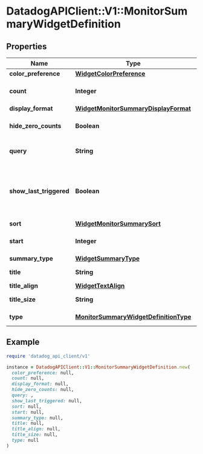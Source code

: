 # DatadogAPIClient::V1::MonitorSummaryWidgetDefinition

## Properties

| Name | Type | Description | Notes |
| ---- | ---- | ----------- | ----- |
| **color_preference** | [**WidgetColorPreference**](WidgetColorPreference.md) |  | [optional] |
| **count** | **Integer** | The number of monitors to display. | [optional] |
| **display_format** | [**WidgetMonitorSummaryDisplayFormat**](WidgetMonitorSummaryDisplayFormat.md) |  | [optional] |
| **hide_zero_counts** | **Boolean** | Whether to show counts of 0 or not. | [optional] |
| **query** | **String** | Query to filter the monitors with. |  |
| **show_last_triggered** | **Boolean** | Whether to show the time that has elapsed since the monitor/group triggered. | [optional] |
| **sort** | [**WidgetMonitorSummarySort**](WidgetMonitorSummarySort.md) |  | [optional] |
| **start** | **Integer** | The start of the list. Typically 0. | [optional] |
| **summary_type** | [**WidgetSummaryType**](WidgetSummaryType.md) |  | [optional] |
| **title** | **String** | Title of the widget. | [optional] |
| **title_align** | [**WidgetTextAlign**](WidgetTextAlign.md) |  | [optional] |
| **title_size** | **String** | Size of the title. | [optional] |
| **type** | [**MonitorSummaryWidgetDefinitionType**](MonitorSummaryWidgetDefinitionType.md) |  | [default to &#39;manage_status&#39;] |

## Example

```ruby
require 'datadog_api_client/v1'

instance = DatadogAPIClient::V1::MonitorSummaryWidgetDefinition.new(
  color_preference: null,
  count: null,
  display_format: null,
  hide_zero_counts: null,
  query: ,
  show_last_triggered: null,
  sort: null,
  start: null,
  summary_type: null,
  title: null,
  title_align: null,
  title_size: null,
  type: null
)
```

